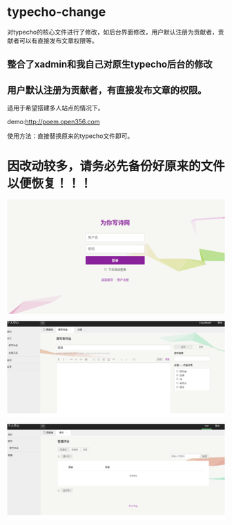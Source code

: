 # typecho-change
对typecho的核心文件进行了修改，如后台界面修改，用户默认注册为贡献者，贡献者可以有直接发布文章权限等。

## 整合了xadmin和我自己对原生typecho后台的修改

## 用户默认注册为贡献者，有直接发布文章的权限。

适用于希望搭建多人站点的情况下。

demo:http://poem.open356.com

使用方法：直接替换原来的typecho文件即可。
# 因改动较多，请务必先备份好原来的文件以便恢复！！！

![image](https://github.com/CrazyBoyM/typecho-change/blob/master/%E6%B7%B1%E5%BA%A6%E6%88%AA%E5%9B%BE_%E9%80%89%E6%8B%A9%E5%8C%BA%E5%9F%9F_20190501170137.png)

![image](https://github.com/CrazyBoyM/typecho-change/blob/master/%E6%B7%B1%E5%BA%A6%E6%88%AA%E5%9B%BE_%E9%80%89%E6%8B%A9%E5%8C%BA%E5%9F%9F_20190501170516.png)

![image](https://github.com/CrazyBoyM/typecho-change/blob/master/%E6%B7%B1%E5%BA%A6%E6%88%AA%E5%9B%BE_%E9%80%89%E6%8B%A9%E5%8C%BA%E5%9F%9F_20190501170832.png)

